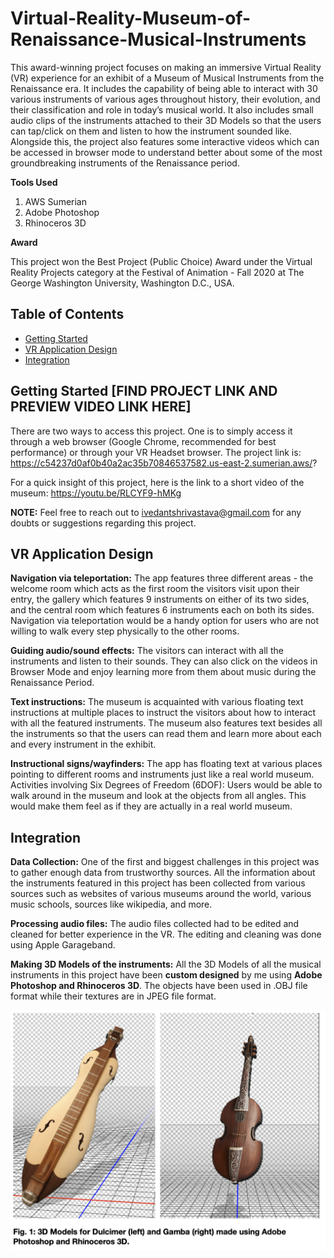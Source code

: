 # Virtual-Reality-Museum-of-Renaissance-Musical-Instruments
This award-winning project focuses on making an immersive Virtual Reality (VR) experience for an exhibit of a Museum of Musical Instruments from the Renaissance era. It includes the capability of being able to interact with 30 various instruments of various ages throughout history, their evolution, and their classification and role in today’s musical world. It also includes small audio clips of the instruments attached to their 3D Models so that the users can tap/click on them and listen to how the instrument sounded like. Alongside this, the project also features some interactive videos which can be accessed in browser mode to understand better about some of the most groundbreaking instruments of the Renaissance period. 

**Tools Used**

1. AWS Sumerian
2. Adobe Photoshop
3. Rhinoceros 3D

**Award**

This project won the Best Project (Public Choice) Award under the Virtual Reality Projects category at the Festival of Animation - Fall 2020 at The George Washington University, Washington D.C., USA.

## Table of Contents

- [Getting Started](#getting-started)
- [VR Application Design](#VR-application-design)
- [Integration](#integration)

## Getting Started [FIND PROJECT LINK AND PREVIEW VIDEO LINK HERE]

There are two ways to access this project. One is to simply access it through a web browser (Google Chrome, recommended for best performance) or through your VR Headset browser. The project link is:  https://c54237d0af0b40a2ac35b70846537582.us-east-2.sumerian.aws/?

For a quick insight of this project, here is the link to a short video of the museum: https://youtu.be/RLCYF9-hMKg

**NOTE:** Feel free to reach out to ivedantshrivastava@gmail.com for any doubts or suggestions regarding this project.

## VR Application Design

**Navigation via teleportation:** The app features three different areas - the welcome room which acts as the first room the visitors visit upon their entry, the gallery which features 9 instruments on either of its two sides, and the central room which features 6 instruments each on both its sides. Navigation via teleportation would be a handy option for users who are not willing to walk every step physically to the other rooms.

**Guiding audio/sound effects:** The visitors can interact with all the instruments and listen to their sounds. They can also click on the videos in Browser Mode and enjoy learning more from them about music during the Renaissance Period.

**Text instructions:** The museum is acquainted with various floating text instructions at multiple places to instruct the visitors about how to interact with all the featured instruments. The museum also features text besides all the instruments so that the users can read them and learn more about each and every instrument in the exhibit.

**Instructional signs/wayfinders:** The app has floating text at various places pointing to different rooms and instruments just like a real world museum.
Activities involving Six Degrees of Freedom (6DOF): Users would be able to walk around in the museum and look at the objects from all angles. This would make them feel as if they are actually in a real world museum.

## Integration

**Data Collection:** One of the first and biggest challenges in this project was to gather enough data from trustworthy sources. All the information about the instruments featured in this project has been collected from various sources such as websites of various museums around the world, various music schools, sources like wikipedia, and more.

**Processing audio files:** The audio files collected had to be edited and cleaned for better experience in the VR. The editing and cleaning was done using Apple Garageband.

**Making 3D Models of the instruments:** All the 3D Models of all the musical instruments in this project have been **custom designed** by me using **Adobe Photoshop and Rhinoceros 3D**. The objects have been used in .OBJ file format while their textures are in JPEG file format.

![alt text](https://github.com/ivedants/Virtual-Reality-Museum-of-Renaissance-Musical-Instruments/blob/main/Image%201.png)


